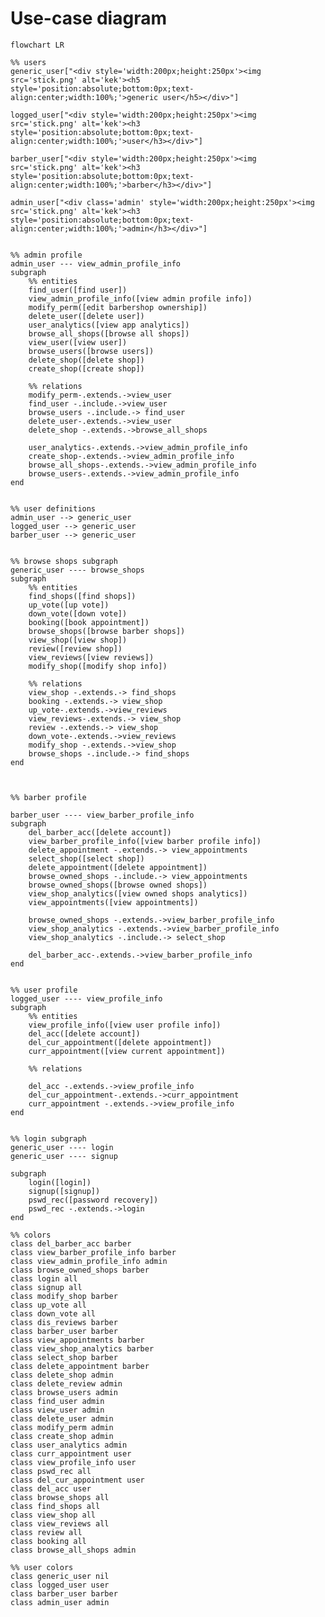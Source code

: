 <style>
	.barber *, .user *, .admin *,  .barberuser *, .adminuser *, .adminbarber *,  .nil *, .all *{
		fill : none !important;
		stroke : none !important;
		background-size: 100% 100%;
		background-repeat: no-repeat;
		border-radius : 0.7rem;
	}

	.nil *{
		background-color : white;	
	}

	.barber * {
		background-color : #bbf7d0;		
	}

	.user *{
		background-color : #7dd3fc;		
	}

	.admin *{
		background-color : #fca5a5;		
	}

	.barberuser *{
		background-image: linear-gradient(90deg, #bbf7d0 0% 50%, #7dd3fc 50% 100%); 
	}

	.adminuser *{
		background-image: linear-gradient(90deg, #bbf7d0 0% 50%, #7dd3fc 50% 100%); 
	}

	.adminbarber *{
		background-image: linear-gradient(90deg, #bbf7d0 0% 50%, #fca5a5 50% 100%); 
	}

	.all * {
		background-image: linear-gradient(90deg, #bbf7d0 0% 33%, #fca5a5 33% 66%, #7dd3fc 66% 100%);
	}

	.nodeLabel, .edgeLabel{
		font-size: 3rem !important;
	}

	.nodeLabel{
		padding: 10px 10px;
	}


</style>

# Use-case diagram
```mermaid
flowchart LR

%% users
generic_user["<div style='width:200px;height:250px'><img src='stick.png' alt='kek'><h5 style='position:absolute;bottom:0px;text-align:center;width:100%;'>generic user</h5></div>"]

logged_user["<div style='width:200px;height:250px'><img src='stick.png' alt='kek'><h3 style='position:absolute;bottom:0px;text-align:center;width:100%;'>user</h3></div>"]

barber_user["<div style='width:200px;height:250px'><img src='stick.png' alt='kek'><h3 style='position:absolute;bottom:0px;text-align:center;width:100%;'>barber</h3></div>"]

admin_user["<div class='admin' style='width:200px;height:250px'><img src='stick.png' alt='kek'><h3 style='position:absolute;bottom:0px;text-align:center;width:100%;'>admin</h3></div>"]


%% admin profile
admin_user --- view_admin_profile_info
subgraph  
	%% entities
	find_user([find user])
	view_admin_profile_info([view admin profile info])
	modify_perm([edit barbershop ownership])
	delete_user([delete user])
	user_analytics([view app analytics])
	browse_all_shops([browse all shops])
	view_user([view user])
	browse_users([browse users])
	delete_shop([delete shop])
	create_shop([create shop])

	%% relations
	modify_perm-.extends.->view_user
	find_user -.include.->view_user
	browse_users -.include.-> find_user
	delete_user-.extends.->view_user
	delete_shop -.extends.->browse_all_shops

	user_analytics-.extends.->view_admin_profile_info
	create_shop-.extends.->view_admin_profile_info
	browse_all_shops-.extends.->view_admin_profile_info
	browse_users-.extends.->view_admin_profile_info
end


%% user definitions
admin_user --> generic_user
logged_user --> generic_user
barber_user --> generic_user


%% browse shops subgraph
generic_user ---- browse_shops
subgraph  
	%% entities
	find_shops([find shops])
	up_vote([up vote])
	down_vote([down vote])
	booking([book appointment])
	browse_shops([browse barber shops])
	view_shop([view shop])
	review([review shop])
	view_reviews([view reviews])
	modify_shop([modify shop info])

	%% relations
	view_shop -.extends.-> find_shops
	booking -.extends.-> view_shop
	up_vote-.extends.->view_reviews
	view_reviews-.extends.-> view_shop
	review -.extends.-> view_shop
	down_vote-.extends.->view_reviews
	modify_shop -.extends.->view_shop
	browse_shops -.include.-> find_shops
end



%% barber profile

barber_user ---- view_barber_profile_info
subgraph  
	del_barber_acc([delete account])
	view_barber_profile_info([view barber profile info])
	delete_appointment -.extends.-> view_appointments
	select_shop([select shop])
	delete_appointment([delete appointment])
	browse_owned_shops -.include.-> view_appointments
	browse_owned_shops([browse owned shops])
	view_shop_analytics([view owned shops analytics])
	view_appointments([view appointments])

	browse_owned_shops -.extends.->view_barber_profile_info
	view_shop_analytics -.extends.->view_barber_profile_info
	view_shop_analytics -.include.-> select_shop

	del_barber_acc-.extends.->view_barber_profile_info
end


%% user profile
logged_user ---- view_profile_info
subgraph  
	%% entities
	view_profile_info([view user profile info])
	del_acc([delete account])
	del_cur_appointment([delete appointment])
	curr_appointment([view current appointment])
	
	%% relations

	del_acc -.extends.->view_profile_info
	del_cur_appointment-.extends.->curr_appointment
	curr_appointment -.extends.->view_profile_info
end


%% login subgraph
generic_user ---- login
generic_user ---- signup

subgraph  
	login([login])
	signup([signup])
	pswd_rec([password recovery])
	pswd_rec -.extends.->login
end

%% colors
class del_barber_acc barber
class view_barber_profile_info barber
class view_admin_profile_info admin
class browse_owned_shops barber
class login all
class signup all
class modify_shop barber
class up_vote all
class down_vote all
class dis_reviews barber
class barber_user barber
class view_appointments barber
class view_shop_analytics barber
class select_shop barber
class delete_appointment barber
class delete_shop admin
class delete_review admin
class browse_users admin
class find_user admin
class view_user admin
class delete_user admin
class modify_perm admin
class create_shop admin
class user_analytics admin
class curr_appointment user
class view_profile_info user
class pswd_rec all
class del_cur_appointment user
class del_acc user
class browse_shops all
class find_shops all
class view_shop all
class view_reviews all
class review all
class booking all
class browse_all_shops admin

%% user colors
class generic_user nil
class logged_user user
class barber_user barber
class admin_user admin

```
